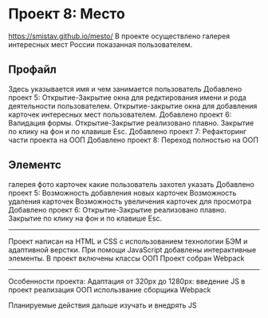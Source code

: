 # Проект 8: Место
https://smistav.github.io/mesto/
В проекте осуществлено галерея интересных мест России показанная пользователем.
## Профайл

Здесь указывается имя и чем занимается пользователь
Добавлено проект 5:
Открытие-Закрытие окна для редктирования имени и рода деятельности пользователем.
Открытие-закрытие окна для добавления карточек интересных мест пользователем.
Добавлено проект 6:
Валидация формы.
Открытие-Закрытие реализовано плавно.
Закрытие по клику на фон и по клавише Esc.
Добавлено проект 7:
Рефакторинг части проекта на ООП
Добавлено проект 8:
Переход полностью на ООП

## Элементс

галерея фото карточек какие пользователь захотел указать
Добавлено проект 5: 
Возможность добавления новых карточек
Возможность удаления карточек
Возможность увеличения карточек для просмотра
Добавлено проект 6: 
Открытие-Закрытие реализовано плавно.
Закрытие по клику на фон и по клавише Esc.
____
Проект написан на HTML и CSS с использованием технологии БЭМ и адаптивной верстки.
При помощи JavaScript добавлены интерактивные элементы.
В проект включены классы ООП
Проект собран Webpack

___
Особенности проекта:
Адаптация от 320px до 1280px:
введение JS в проект
реализация ООП
использвание сборщика Webpack

Планируемые действия
дальше изучать и внедрять JS